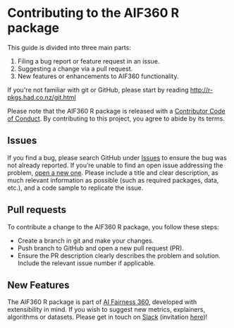 # Contributing to the AIF360 R package

This guide is divided into three main parts:

1. Filing a bug report or feature request in an issue.
2. Suggesting a change via a pull request.
3. New features or enhancements to AIF360 functionality.

If you're not familiar with git or GitHub, please start by reading <http://r-pkgs.had.co.nz/git.html>

Please note that the AIF360 R package is released with a [Contributor Code of Conduct](CODEOFCONDUCT.md). By contributing to this project,
you agree to abide by its terms.

## Issues

If you find a bug, please search GitHub under [Issues](https://github.com/Trusted-AI/AIF360/issues) to ensure the bug was not already reported.
If you’re unable to find an open issue addressing the problem, [open a new one](https://github.com/Trusted-AI/AIF360/issues/new). Please include a title and clear description, as much relevant information as possible (such as required packages, data, etc.), and a code sample to replicate the issue.

## Pull requests

To contribute a change to the AIF360 R package, you follow these steps:

* Create a branch in git and make your changes.
* Push branch to GitHub and open a new pull request (PR).
* Ensure the PR description clearly describes the problem and solution. Include the relevant issue number if applicable.

## New Features

The AIF360 R package is part of [AI Fairness 360](https://github.com/Trusted-AI/AIF360), developed with extensibility in mind. If you wish to suggest new metrics, explainers, algorithms or datasets. Please get in touch on [Slack]( https://aif360.slack.com) (invitation [here](https://aif360.slack.com/join/shared_invite/zt-5hfvuafo-X0~g6tgJQ~7tIAT~S294TQ))!

